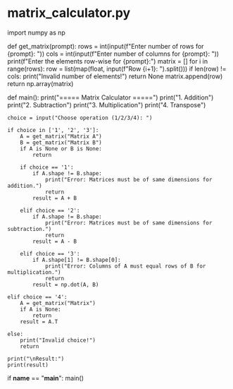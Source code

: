 # matrix_calculator.py

import numpy as np

def get_matrix(prompt):
    rows = int(input(f"Enter number of rows for {prompt}: "))
    cols = int(input(f"Enter number of columns for {prompt}: "))
    print(f"Enter the elements row-wise for {prompt}:")
    matrix = []
    for i in range(rows):
        row = list(map(float, input(f"Row {i+1}: ").split()))
        if len(row) != cols:
            print("Invalid number of elements!")
            return None
        matrix.append(row)
    return np.array(matrix)

def main():
    print("===== Matrix Calculator =====")
    print("1. Addition")
    print("2. Subtraction")
    print("3. Multiplication")
    print("4. Transpose")

    choice = input("Choose operation (1/2/3/4): ")

    if choice in ['1', '2', '3']:
        A = get_matrix("Matrix A")
        B = get_matrix("Matrix B")
        if A is None or B is None:
            return

        if choice == '1':
            if A.shape != B.shape:
                print("Error: Matrices must be of same dimensions for addition.")
                return
            result = A + B

        elif choice == '2':
            if A.shape != B.shape:
                print("Error: Matrices must be of same dimensions for subtraction.")
                return
            result = A - B

        elif choice == '3':
            if A.shape[1] != B.shape[0]:
                print("Error: Columns of A must equal rows of B for multiplication.")
                return
            result = np.dot(A, B)

    elif choice == '4':
        A = get_matrix("Matrix")
        if A is None:
            return
        result = A.T

    else:
        print("Invalid choice!")
        return

    print("\nResult:")
    print(result)

if __name__ == "__main__":
    main()
